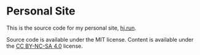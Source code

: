 # Personal Site

This is the source code for my personal site, [hj.run](https://hj.run).

Source code is available under the MIT license. Content is available under the [CC BY-NC-SA 4.0](https://creativecommons.org/licenses/by-nc-sa/4.0/) license.
